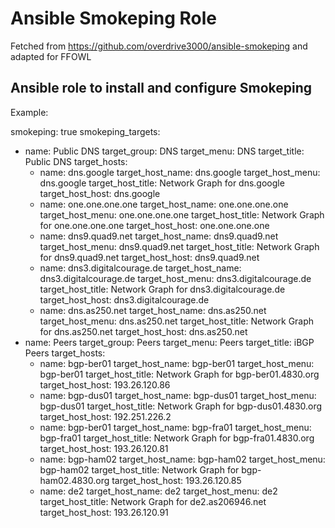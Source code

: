 # Ansible Smokeping Role

Fetched from https://github.com/overdrive3000/ansible-smokeping and adapted for FFOWL

## Ansible role to install and configure Smokeping

Example:

smokeping: true
smokeping_targets:
  - name: Public DNS
    target_group: DNS
    target_menu: DNS
    target_title: Public DNS
    target_hosts:
      - name: dns.google
        target_host_name: dns.google
        target_host_menu: dns.google
        target_host_title: Network Graph for dns.google
        target_host_host: dns.google
      - name: one.one.one.one
        target_host_name: one.one.one.one
        target_host_menu: one.one.one.one
        target_host_title: Network Graph for one.one.one.one
        target_host_host: one.one.one.one
      - name: dns9.quad9.net
        target_host_name: dns9.quad9.net
        target_host_menu: dns9.quad9.net
        target_host_title: Network Graph for dns9.quad9.net
        target_host_host: dns9.quad9.net
      - name: dns3.digitalcourage.de
        target_host_name: dns3.digitalcourage.de
        target_host_menu: dns3.digitalcourage.de
        target_host_title: Network Graph for dns3.digitalcourage.de
        target_host_host: dns3.digitalcourage.de
      - name: dns.as250.net
        target_host_name: dns.as250.net
        target_host_menu: dns.as250.net
        target_host_title: Network Graph for dns.as250.net
        target_host_host:  dns.as250.net
  - name: Peers
    target_group: Peers
    target_menu: Peers
    target_title: iBGP Peers
    target_hosts:
      - name: bgp-ber01
        target_host_name: bgp-ber01
        target_host_menu: bgp-ber01
        target_host_title: Network Graph for bgp-ber01.4830.org
        target_host_host: 193.26.120.86
      - name: bgp-dus01
        target_host_name: bgp-dus01
        target_host_menu: bgp-dus01
        target_host_title: Network Graph for bgp-dus01.4830.org
        target_host_host: 192.251.226.2
      - name: bgp-ber01
        target_host_name: bgp-fra01
        target_host_menu: bgp-fra01
        target_host_title: Network Graph for bgp-fra01.4830.org
        target_host_host: 193.26.120.81
      - name: bgp-ham02
        target_host_name: bgp-ham02
        target_host_menu: bgp-ham02
        target_host_title: Network Graph for bgp-ham02.4830.org
        target_host_host: 193.26.120.85
      - name: de2
        target_host_name: de2
        target_host_menu: de2
        target_host_title: Network Graph for de2.as206946.net
        target_host_host: 193.26.120.91
